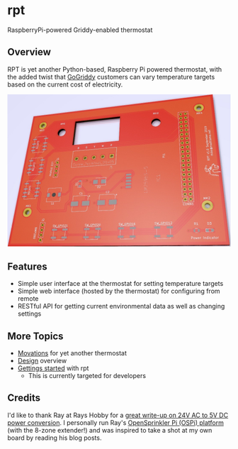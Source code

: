 # rpt

RaspberryPi-powered Griddy-enabled thermostat

## Overview

RPT is yet another Python-based, Raspberry Pi powered thermostat, with the added twist that [GoGriddy](https://www.gogriddy.com/) customers can vary temperature targets based on the current cost of electricity.

![RPT board v1.0 rendering](docs/images/board_v1.jpeg)

## Features

* Simple user interface at the thermostat for setting temperature targets
* Simple web interface (hosted by the thermostat) for configuring from remote
* RESTful API for getting current environmental data as well as changing settings

## More Topics

* [Movations](docs/motivation.md) for yet another thermostat
* [Design](docs/design.md) overview
* [Gettings started](docs/setup.md) with rpt
  * This is currently targeted for developers

## Credits

I'd like to thank Ray at Rays Hobby for a [great write-up on 24V AC to 5V DC power conversion](https://rayshobby.net/wordpress/24vac-to-5vdc-conversion/).  I personally run Ray's [OpenSprinkler Pi (OSPi) platform](https://opensprinkler.com/product/opensprinkler-pi/) (with the 8-zone extender!) and was inspired to take a shot at my own board by reading his blog posts.